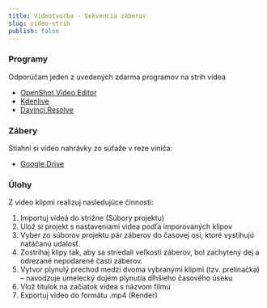 ```yaml
---
title: Videotvorba - Sekvencia záberov
slug: video-strih
publish: false 
---
```


### Programy

Odporúčam jeden z uvedených zdarma programov na strih videa

- [OpenShot Video Editor](https://www.openshot.org/)
- [Kdenlive](https://kdenlive.org/en/)
- [Davinci Resolve](https://www.blackmagicdesign.com/products/davinciresolve)

### Zábery

Stiahni si video nahrávky zo súťaže v reze viniča:

- [Google Drive](https://drive.google.com/drive/folders/1CBS-Z6Gt0QdL3BPRLWUq2chQLYK_rvHa)

### Úlohy
Z video klipmi realizuj nasledujúce činnosti:

1. Importuj videá do strižne (Súbory projektu)
2. Ulož si projekt s nastaveniami videa podľa imporovaných klipov
3. Vyber zo súborov projektu pár záberov do časovej osi, ktoré vystihujú natáčanú udalosť. 
4. Zostrihaj klipy tak, aby sa striedali veľkosti záberov, bol zachytený dej a odrezané nepodarené časti záberov.
5. Vytvor plynulý prechod medzi dvoma vybranými klipmi (tzv. prelínačka) – navodzuje umelecký dojem plynutia dlhšieho časového úseku
6. Vlož titulok na začiatok videa s názvom filmu
7. Exportuj video do formátu .mp4 (Render)
